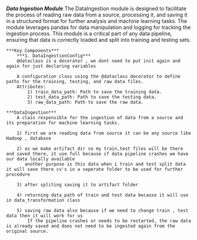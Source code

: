 ***Data Ingestion Module***
The DataIngestion module is designed to facilitate the process of reading raw data from a source, processing it, and saving it in a structured format for further analysis and machine learning tasks. The module leverages pandas for data manipulation and logging for tracking the ingestion process. This module is a critical part of any data pipeline, ensuring that data is correctly loaded and split into training and testing sets.

    ***Key Components***
        ***1. DataIngestionConfig***
        @dataclass is a decorator , we dont need to put init again and again for just declaring variables

        A configuration class using the @dataclass decorator to define paths for the training, testing, and raw data files.
        Attributes:
            1) train_data_path: Path to save the training data.
            2) test_data_path: Path to save the testing data.
            3) raw_data_path: Path to save the raw data.

    ***DataIngestion*** 
        A class responsible for the ingestion of data from a source and its preparation for machine learning tasks.

        1) first we are reading data from source it can be any source like Hadoop , database
        
        2) as we make artifact dir so my train,test files will be there and saved there, it use full because if data pipeline crashes we have our data locally available
           another purpose is this data when i train and test split data it will save there cv's in a seperate folder to be used for further procedure 

        3) after spliting saving it to artifact folder

        4) returning data_path of train and test data because it will use in data_transformation class

        5) saving raw data also because if we need to change train , test data then it will work for us
            If the pipeline crashes or needs to be restarted, the raw data is already saved and does not need to be ingested again from the original source.

